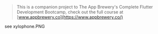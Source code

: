 

>This is a companion project to The App Brewery's Complete Flutter Development Bootcamp, check out the full course at [www.appbrewery.co](https://www.appbrewery.co/)

see xylophone.PNG
